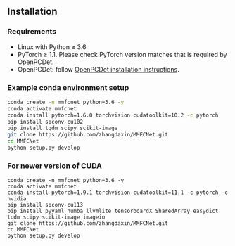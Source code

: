 ## Installation

### Requirements
- Linux with Python ≥ 3.6
- PyTorch ≥ 1.1. Please check PyTorch version matches that is required by OpenPCDet.
- OpenPCDet: follow [OpenPCDet installation instructions](https://github.com/open-mmlab/OpenPCDet/blob/master/docs/INSTALL.md).


### Example conda environment setup
```bash
conda create -n mmfcnet python=3.6 -y
conda activate mmfcnet
conda install pytorch=1.6.0 torchvision cudatoolkit=10.2 -c pytorch
pip install spconv-cu102
pip install tqdm scipy scikit-image
git clone https://github.com/zhangdaxin/MMFCNet.git
cd MMFCNet
python setup.py develop
```
### For newer version of CUDA
```
conda create -n mmfcnet python=3.6 -y
conda activate mmfcnet
conda install pytorch=1.9.1 torchvision cudatoolkit=11.1 -c pytorch -c nvidia
pip install spconv-cu113	
pip install pyyaml numba llvmlite tensorboardX SharedArray easydict tqdm scipy scikit-image imageio
git clone https://github.com/zhangdaxin/MMFCNet.git
cd MMFCNet
python setup.py develop
```
